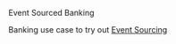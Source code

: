 Event Sourced Banking

Banking use case to  try out [Event Sourcing](https://www.youtube.com/watch?v=JHGkaShoyNs)
